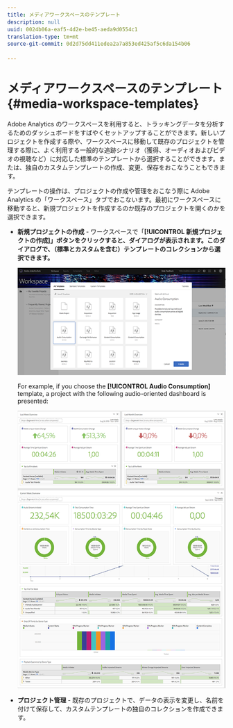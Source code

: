 ```yaml
---
title: メディアワークスペースのテンプレート
description: null
uuid: 0024b06a-eaf5-4d2e-be45-aeda9d0554c1
translation-type: tm+mt
source-git-commit: 0d2d75dd411edea2a7a853ed425af5c6da154b06

---
```



# メディアワークスペースのテンプレート{#media-workspace-templates}

Adobe Analytics のワークスペースを利用すると、トラッキングデータを分析するためのダッシュボードをすばやくセットアップすることができます。新しいプロジェクトを作成する際や、ワークスペースに移動して既存のプロジェクトを管理する際に、よく利用する一般的な追跡シナリオ（獲得、オーディオおよびビデオの視聴など）に対応した標準のテンプレートから選択することができます。または、独自のカスタムテンプレートの作成、変更、保存をおこなうこともできます。

テンプレートの操作は、プロジェクトの作成や管理をおこなう際に Adobe Analytics の「ワークスペース」タブでおこないます。最初にワークスペースに移動すると、新規プロジェクトを作成するのか既存のプロジェクトを開くのかを選択できます。

* **新規プロジェクトの作成** - ワークスペースで「**[!UICONTROL 新規プロジェクトの作成]」ボタンをクリックすると、ダイアログが表示されます。このダイアログで、（標準とカスタムを含む）テンプレートのコレクションから選択できます。**

   ![](assets/all-templates-audio.png)

   For example, if you choose the **[!UICONTROL Audio Consumption]** template, a project with the following audio-oriented dashboard is presented:

   ![](assets/aa-workspace.png)

* **プロジェクト管理** - 既存のプロジェクトで、データの表示を変更し、名前を付けて保存して、カスタムテンプレートの独自のコレクションを作成できます。

